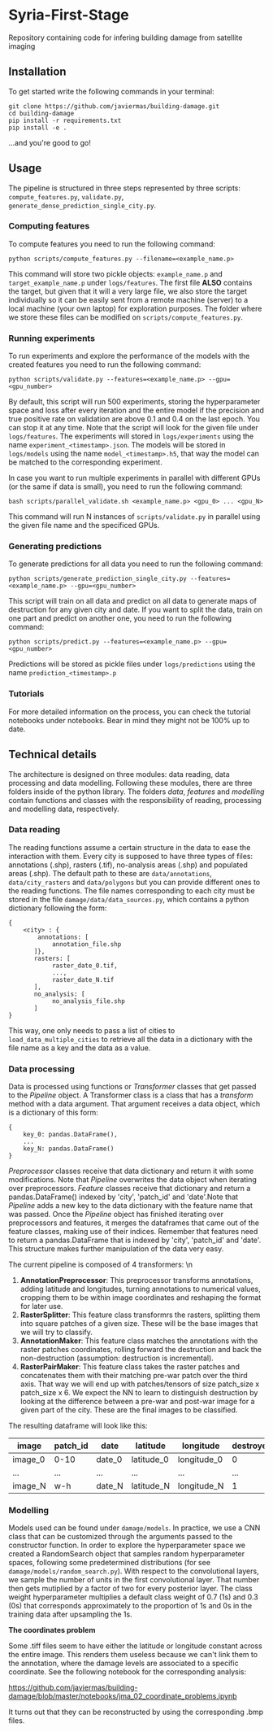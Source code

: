 # Syria-First-Stage
Repository containing code for infering building damage from satellite imaging

## Installation

To get started write the following commands in your terminal:

```
git clone https://github.com/javiermas/building-damage.git
cd building-damage
pip install -r requirements.txt
pip install -e .
```
...and you're good to go!

## Usage

The pipeline is structured in three steps represented by three scripts: `compute_features.py`, `validate.py`, `generate_dense_prediction_single_city.py`.

### Computing features

To compute features you need to run the following command:
```
python scripts/compute_features.py --filename=<example_name.p>
```
This command will store two pickle objects: `example_name.p` and `target_example_name.p` under `logs/features`. The first file __ALSO__ contains the target, but given that it will a very large file, we also store the target individually so it can be easily sent from a remote machine (server) to a local machine (your own laptop) for exploration purposes. The folder where we store these files can be modified on `scripts/compute_features.py`.

### Running experiments

To run experiments and explore the performance of the models with the created features you need to run the following command:
```
python scripts/validate.py --features=<example_name.p> --gpu=<gpu_number>
```
By default, this script will run 500 experiments, storing the hyperparameter space and loss after every iteration and the entire model if the precision and true positive rate on validation are above 0.1 and 0.4 on the last epoch. You can stop it at any time. Note that the script will look for the given file under `logs/features`. The experiments will stored in `logs/experiments` using the name `experiment_<timestamp>.json`. The models will be stored in `logs/models` using the name `model_<timestamp>.h5`, that way the model can be matched to the corresponding experiment.

In case you want to run multiple experiments in parallel with different GPUs (or the same if data is small), you need to run the following command:
```
bash scripts/parallel_validate.sh <example_name.p> <gpu_0> ... <gpu_N>
```
This command will run N instances of `scripts/validate.py` in parallel using the given file name and the specificed GPUs.

### Generating predictions

To generate predictions for all data you need to run the following command:
```
python scripts/generate_prediction_single_city.py --features=<example_name.p> --gpu=<gpu_number>
```
This script will train on all data and predict on all data to generate maps of destruction for any given city and date. If you want to split the data, train on one part and predict on another one, you need to run the following command:
```
python scripts/predict.py --features=<example_name.p> --gpu=<gpu_number>
```
Predictions will be stored as pickle files under `logs/predictions` using the name `prediction_<timestamp>.p`

### Tutorials

For more detailed information on the process, you can check the tutorial notebooks under notebooks. Bear in mind they might not be 100\% up to date.

## Technical details

The architecture is designed on three modules: data reading, data processing and data modelling. Following these modules, there are three folders inside of the python library. The folders _data_, _features_ and _modelling_ contain functions and classes with the responsibility of reading, processing and modelling data, respectively.

### Data reading
The reading functions assume a certain structure in the data to ease the interaction with them. Every city is supposed to have three types of files: annotations (.shp), rasters (.tif), no-analysis areas (.shp) and populated areas (.shp). The default path to these are `data/annotations`, `data/city_rasters` and `data/polygons` but you can provide different ones to the reading functions. The file names corresponding to each city must be stored in the file `damage/data/data_sources.py`, which contains a python dictionary following the form: 
```
{
    <city> : {
        annotations: [
            annotation_file.shp
       ]},
       rasters: [
            raster_date_0.tif,
            ..., 
            raster_date_N.tif
       ],
       no_analysis: [
            no_analysis_file.shp
       ]
}
```
This way, one only needs to pass a list of cities to `load_data_multiple_cities` to retrieve all the data in a dictionary with the file name as a key and the data as a value.

### Data processing
Data is processed using functions or _Transformer_ classes that get passed to the _Pipeline_ object. A Transformer class is a class that has a _transform_ method with a data argument. That argument receives a data object, which is a dictionary of this form:
```
{
    key_0: pandas.DataFrame(),
    ...
    key_N: pandas.DataFrame()
}
```
_Preprocessor_ classes receive that data dictionary and return it with some modifications. Note that _Pipeline_ overwrites the data object when iterating over preprocessors.
_Feature_ classes receive that dictionary and return a pandas.DataFrame() indexed by 'city', 'patch_id' and 'date'.Note that _Pipeline_ adds a new key to the data dictionary with the feature name that was passed. Once the _Pipeline_ object has finished iterating over preprocessors and features, it merges the dataframes that came out of the feature classes, making use of their indices. Remember that features need to return a pandas.DataFrame that is indexed by 'city', 'patch_id' and 'date'. This structure makes further manipulation of the data very easy.

The current pipeline is composed of 4 transformers:
\n
1. __AnnotationPreprocessor__: This preprocessor transforms annotations, adding latitude and longitudes, turning annotations to numerical values, cropping them to be within image coordinates and reshaping the format for later use.
2. __RasterSplitter__: This feature class transformrs the rasters, splitting them into square patches of a given size. These will be the base images that we will try to classify.
3. __AnnotationMaker__: This feature class matches the annotations with the raster patches coordinates, rolling forward the destruction and back the non-destruction (assumption: destruction is incremental).
4. __RasterPairMaker__: This feature class takes the raster patches and concatenates them with their matching pre-war patch over the third axis. That way we will end up with patches/tensors of size patch_size x patch_size x 6. We expect the NN to learn to distinguish destruction by looking at the difference between a pre-war and post-war image for a given part of the city. These are the final images to be classified. 

The resulting dataframe will look like this:

| image       | patch_id | date   | latitude    | longitude   | destroyed |
| ----------- | -------- | ------ | ----------- | ----------- | --------- |
| image_0     | 0-10     | date_0 | latitude_0  | longitude_0 | 0         |
| ...         | ...      | ...    | ...         | ...         | ...       |
| image_N     | w-h      | date_N | latitude_N  | longitude_N | 1         |


### Modelling

Models used can be found under `damage/models`. In practice, we use a CNN class that can be customized through the arguments passed to the constructor function. In order to explore the hyperparameter space we created a RandomSearch object that samples random hyperparameter spaces, following some predetermined distributions (for see `damage/models/random_search.py`). With respect to the convolutional layers, we sample the number of units in the first convolutional layer. That number then gets mutiplied by a factor of two for every posterior layer. The class weight hyperparameter multiplies a default class weight of 0.7 (1s) and 0.3 (0s) that corresponds approximately to the proportion of 1s and 0s in the training data after upsampling the 1s.


__The coordinates problem__

Some .tiff files seem to have either the latitude or longitude constant across the entire image. This renders them useless because we can't link them to the annotation, where the damage levels are associated to a specific coordinate. See the following notebook for the corresponding analysis:

https://github.com/javiermas/building-damage/blob/master/notebooks/jma_02_coordinate_problems.ipynb

It turns out that they can be reconstructed by using the corresponding .bmp files.
